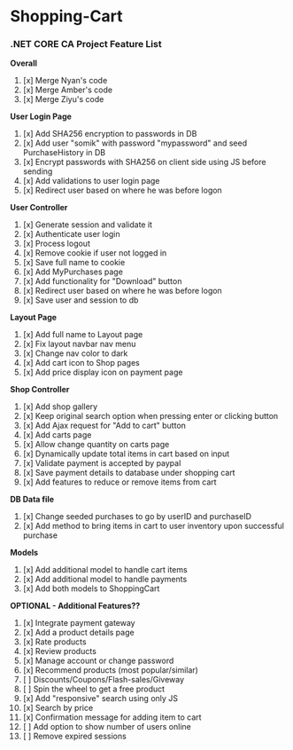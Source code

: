 # Shopping-Cart

### .NET CORE CA Project Feature List

**Overall**
1. [x] Merge Nyan's code
1. [x] Merge Amber's code
1. [x] Merge Ziyu's code

**User Login Page**
1. [x] Add SHA256 encryption to passwords in DB
1. [x] Add user "somik" with password "mypassword" and seed PurchaseHistory in DB
1. [x] Encrypt passwords with SHA256 on client side using JS before sending
1. [x] Add validations to user login page
1. [x] Redirect user based on where he was before logon

**User Controller**
1. [x] Generate session and validate it
1. [x] Authenticate user login
1. [x] Process logout
1. [x] Remove cookie if user not logged in
1. [x] Save full name to cookie
1. [x] Add MyPurchases page
1. [x] Add functionality for "Download" button
1. [x] Redirect user based on where he was before logon
1. [x] Save user and session to db

**Layout Page**
1. [x] Add full name to Layout page
1. [x] Fix layout navbar nav menu
1. [x] Change nav color to dark
1. [x] Add cart icon to Shop pages
1. [x] Add price display icon on payment page

**Shop Controller**
1. [x] Add shop gallery
1. [x] Keep original search option when pressing enter or clicking button
1. [x] Add Ajax request for "Add to cart" button
1. [x] Add carts page
1. [x] Allow change quantity on carts page
1. [x] Dynamically update total items in cart based on input
1. [x] Validate payment is accepted by paypal
1. [x] Save payment details to database under shopping cart
1. [x] Add features to reduce or remove items from cart

**DB Data file**
1. [x] Change seeded purchases to go by userID and purchaseID
1. [x] Add method to bring items in cart to user inventory upon successful purchase

**Models**
1. [x] Add additional model to handle cart items
1. [x] Add additional model to handle payments
1. [x] Add both models to ShoppingCart

**OPTIONAL - Additional Features??**
1. [x] Integrate payment gateway
1. [x] Add a product details page
1. [x] Rate products
1. [x] Review products
1. [x] Manage account or change password
1. [x] Recommend products (most popular/similar)
1. [ ] Discounts/Coupons/Flash-sales/Giveway
1. [ ] Spin the wheel to get a free product
1. [x] Add "responsive" search using only JS
1. [x] Search by price
1. [x] Confirmation message for adding item to cart
1. [ ] Add option to show number of users online
1. [ ] Remove expired sessions
